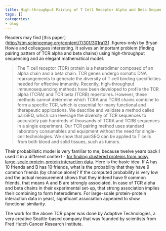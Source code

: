 ```yaml
---
title: High-throughput Pairing of T Cell Receptor Alpha and Beta Sequences
tags: []
categories:
- blog
---
```

Readers may find [this paper](http://stm.sciencemag.org/content/7/301/301ra131
.figures-only) by Bryan Howie and colleagues interesting. It solves an
important problem (finding pairing pattern of TCR alpha and beta chains) using
high-throughput sequencing and an elegant mathematical model.
<!--more-->

> The T cell receptor (TCR) protein is a heterodimer composed of an alpha
chain and a beta chain. TCR genes undergo somatic DNA rearrangements to
generate the diversity of T cell binding specificities needed for effective
immunity. Recently, high-throughput immunosequencing methods have been
developed to profile the TCR alpha (TCRA) and TCR beta (TCRB) repertoires.
However, these methods cannot determine which TCRA and TCRB chains combine to
form a specific TCR, which is essential for many functional and therapeutic
applications. We describe and validate a method called pairSEQ, which can
leverage the diversity of TCR sequences to accurately pair hundreds of
thousands of TCRA and TCRB sequences in a single experiment. Our TCR pairing
method uses standard laboratory consumables and equipment without the need for
single-cell technologies. We show that pairSEQ can be applied to T cells from
both blood and solid tissues, such as tumors.

Their probabilistic model is very familiar to me, because twelve years back I
used it in a different context - [for finding clustered proteins from noisy
large-scale protein-protein interaction
data](http://www.pnas.org/content/100/22/12579.full). Here is the basic idea.
If A has 10 friends and B has 10 friends, what is the probability that they
have 9 common friends (by chance alone)? If the computed probability is very
low and the actual measurement shows that they indeed have 9 common friends,
that means A and B are strongly associated. In case of TCR alpha and beta
chains in their experimental set-up, that strong association implies their
combining to form heterodimers. For large-scale protein-protein interaction
data in yeast, significant association appeared to show functional similarity.

The work for the above TCR paper was done by Adaptive Technologies, a very
creative Seattle-based company that was founded by scientists from Fred Hutch
Cancer Research Institute.

